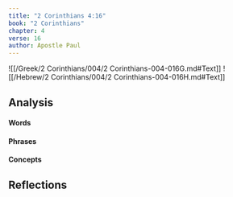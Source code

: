 ```yaml
---
title: "2 Corinthians 4:16"
book: "2 Corinthians"
chapter: 4
verse: 16
author: Apostle Paul
---
```

![[/Greek/2 Corinthians/004/2 Corinthians-004-016G.md#Text]]
![[/Hebrew/2 Corinthians/004/2 Corinthians-004-016H.md#Text]]

## Analysis

#### Words

#### Phrases

#### Concepts

## Reflections
